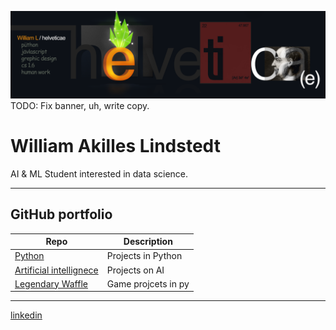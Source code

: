 ![alt text](Assets/banner3.png)
TODO: Fix banner, uh, write copy.
# William Akilles Lindstedt
AI & ML Student interested in data science.

---

## GitHub portfolio

| Repo                           | Description                        |
| ------------------------------ | ---------------------------------- |
| [Python][py]            | Projects in Python              |
| [Artificial intellignece][py]         | Projects on AI
| [Legendary Waffle][lw] | Game projcets in py          |

[py]: https://github.com/helveticae/ITHS
[lw]: https://github.com/helveticae/legendary-waffle

---
[linkedin]

[linkedin]: https://www.linkedin.com/in/williamlindstedt
